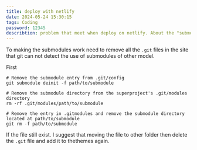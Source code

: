 ```yaml
---
title: deploy with netlify
date: 2024-05-24 15:30:15
tags: Coding
password: 12345
describtion: problem that meet when deploy on netlify. About the "submodules"
---
```


To making the submodules work need to remove all the `.git` files in the site that git can not detect the use of submodules of other model.


First
```
# Remove the submodule entry from .git/config
git submodule deinit -f path/to/submodule

# Remove the submodule directory from the superproject's .git/modules directory
rm -rf .git/modules/path/to/submodule

# Remove the entry in .gitmodules and remove the submodule directory located at path/to/submodule
git rm -f path/to/submodule
```

If the file still exist. I suggest that moving the file to other folder then delete the `.git` file and add it to thethemes again.
